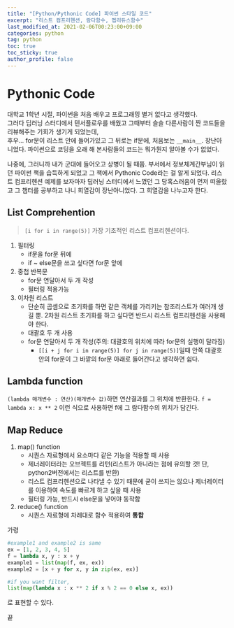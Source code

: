 ```yaml
---
title: "[Python/Pythonic Code] 파이썬 스타일 코드"
excerpt: "리스트 컴프리헨션, 람다함수, 멥리듀스함수"
last_modified_at: 2021-02-06T00:23:00+09:00
categories: python
tag: python
toc: true
toc_sticky: true
author_profile: false
---
```


# Pythonic Code

대학교 1학년 시절, 파이썬을 처음 배우고 프로그래밍 별거 없다고 생각했다.  
그러다 딥러닝 스터디에서 텐서플로우를 배웠고 그때부터 슬슬 다른사람이 짠 코드들을 리뷰해주는 기회가 생기게 되었는데,  
후우... for문이 리스트 안에 들어가있고 그 뒤로는 if문에, 처음보는 `__main__`. 장난아니었다. 파이썬으로 코딩을 오래 해 본사람들의 코드는
뭐가뭔지 알아볼 수가 없었다.

나중에, 그러니까 내가 군대에 들어오고 상병이 될 때쯤. 부서에서 정보체계간부님이 읽던 파이썬 책을 습득하게 되었고 그 책에서 Pythonic Code라는 걸 알게 되었다. 리스트 컴프리헨션 예제를 보자마자 딥러닝 스터디에서 느꼈던 그 당혹스러움이 먼저 떠올랐고 그 챕터를 공부하고 나니 희열감이 장난아니었다.
그 희열감을 나누고자 한다.

## List Comprehention

> `[i for i in range(5)]` 가장 기초적인 리스트 컴프리헨션이다.

1. 필터링
    * if문을 for문 뒤에
    * if ~ else문을 쓰고 싶다면 for문 앞에
2. 중첩 반복문
    * for문 연달아서 두 개 작성
    * 필터링 적용가능
3. 이차원 리스트
    * 단순히 곱셈으로 초기화를 하면 같은 객체를 가리키는 참조리스트가 여러개 생길 뿐. 2차원 리스트 초기화를 하고 싶다면 반드시 리스트 컴프리헨션을 사용해야 한다.
    * 대괄호 두 개 사용
    * for문 연달아서 두 개 작성(주의: 대괄호의 위치에 따라 for문의 실행이 달라짐)
        - `[[i + j for i in range(5)] for j in range(5)]`일때 안쪽 대괄호 안의 for문이 그 바깥의 for문 아래로 들어간다고 생각하면 쉽다.

## Lambda function

`(lambda 매개변수 : 연산)(매개변수 값)`하면 연산결과를 그 위치에 반환한다.
`f = lambda x: x ** 2` 이런 식으로 사용하면 f에 그 람다함수의 위치가 담긴다.

## Map Reduce

1. map() function
    * 시퀀스 자료형에서 요소마다 같은 기능을 적용할 때 사용
    * 제너레이터라는 오브젝트를 리턴(리스트가 아니라는 점에 유의할 것! 단, python2버전에서는 리스트를 반환)
    * 리스트 컴프리헨션으로 나타낼 수 있기 때문에 굳이 쓰지는 않으나 제너레이터를 이용하여 속도를 빠르게 하고 싶을 때 사용
    * 필터링 가능, 반드시 else문을 넣어야 동작함
2. reduce() function
    * 시퀀스 자료형에 차례대로 함수 적용하여 **통합**
    
가령
``` python
#example1 and example2 is same
ex = [1, 2, 3, 4, 5]
f = lambda x, y : x + y
example1 = list(map(f, ex, ex))
example2 = [x + y for x, y in zip(ex, ex)]

#if you want filter,
list(map(lambda x : x ** 2 if x % 2 == 0 else x, ex))
```
로 표현할 수 있다.

끝